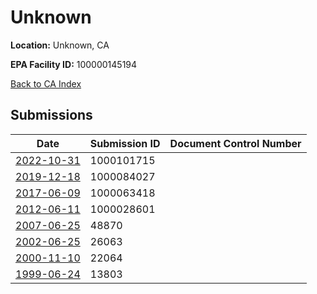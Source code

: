# Unknown

**Location:** Unknown, CA

**EPA Facility ID:** 100000145194

[Back to CA Index](../../index.md)

## Submissions

| Date | Submission ID | Document Control Number |
|------|--------------|-------------------------|
| [2022-10-31](submissions/1000101715.md) | 1000101715 |  |
| [2019-12-18](submissions/1000084027.md) | 1000084027 |  |
| [2017-06-09](submissions/1000063418.md) | 1000063418 |  |
| [2012-06-11](submissions/1000028601.md) | 1000028601 |  |
| [2007-06-25](submissions/48870.md) | 48870 |  |
| [2002-06-25](submissions/26063.md) | 26063 |  |
| [2000-11-10](submissions/22064.md) | 22064 |  |
| [1999-06-24](submissions/13803.md) | 13803 |  |
